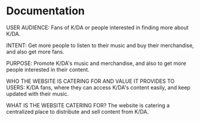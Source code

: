 # Documentation


USER AUDIENCE:
Fans of K/DA or people interested in finding more about K/DA.

INTENT:
Get more people to listen to their music and buy their merchandise, and also get more fans.

PURPOSE:
Promote K/DA's music and merchandise, and also to get more people interested in their content.

WHO THE WEBSITE IS CATERING FOR AND VALUE IT PROVIDES TO USERS:
K/DA fans, where they can access K/DA's content easily, and keep updated with their music.

WHAT IS THE WEBSITE CATERING FOR?
The website is catering a centralized place to distribute and sell content from K/DA.




